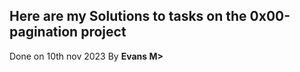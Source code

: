 ## Here are my Solutions to tasks on the 0x00-pagination project
Done on 10th nov 2023 By **Evans M>**
